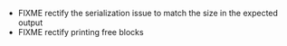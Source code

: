 - FIXME rectify the serialization issue to match the size in the expected output
- FIXME rectify printing free blocks